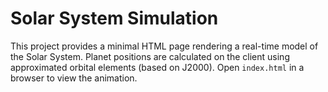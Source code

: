 # Solar System Simulation

This project provides a minimal HTML page rendering a real-time model of the Solar System. Planet positions are calculated on the client using approximated orbital elements (based on J2000). Open `index.html` in a browser to view the animation.
